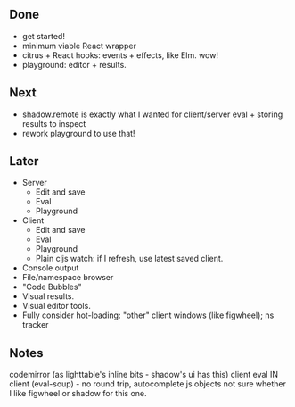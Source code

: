 ## Done
- get started!
- minimum viable React wrapper
- citrus + React hooks: events + effects, like Elm. wow!
- playground: editor + results.

## Next
- shadow.remote is exactly what I wanted for client/server eval + storing results to inspect
- rework playground to use that!

## Later
- Server
  - Edit and save
  - Eval
  - Playground
- Client
  - Edit and save
  - Eval
  - Playground
  - Plain cljs watch: if I refresh, use latest saved client.
- Console output
- File/namespace browser
- "Code Bubbles"
- Visual results.
- Visual editor tools.
- Fully consider hot-loading: "other" client windows (like figwheel); ns tracker

## Notes
codemirror (as lighttable's inline bits - shadow's ui has this)
client eval IN client (eval-soup) - no round trip, autocomplete js objects
not sure whether I like figwheel or shadow for this one.